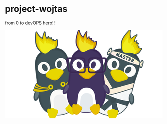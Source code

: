 # project-wojtas
from 0 to devOPS hero!!


![Alt text](img/tux-hero-image.png?raw=true "Optional Title")
